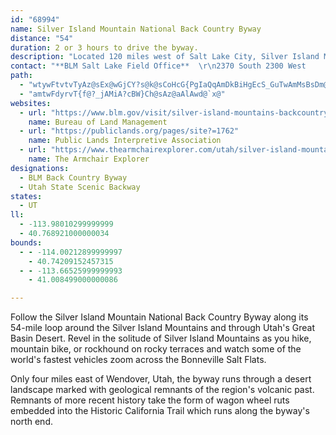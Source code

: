 ```yaml
---
id: "68994"
name: Silver Island Mountain National Back Country Byway
distance: "54"
duration: 2 or 3 hours to drive the byway.
description: "Located 120 miles west of Salt Lake City, Silver Island Mountain National Back Country Byway follows a 54-mile loop in northwest Utah."
contact: "**BLM Salt Lake Field Office**  \r\n2370 South 2300 West                                        \r\nSalt Lake City, UT 84119                                             \r\n801-977-4300                                                   "
path:
  - "wtywFtvtvTyAz@sEx@wGjCY?s@k@sCoHcG{PgIaQqAmDkBiHgEcS_GuTwAmMsBsDm@aD[iFI}Cu@uCgBaE[_C]kA_As@_@_A{EcPa@aC}@}Bu@Fy@d@wBlBoBx@iADuIcAkBo@uFmCcF}EmEgG_@kAoAyFwCmOyC}KyA_DoBgD}FuFwCcCaEi@u@]y@_Bu@iDqEaI_CkFs@yCsA{CaAmCw@qAwDoDsIgOkKoYaCwHu@yCoBuKaBsGKsBsE_KsAoBiDuHs@wB_@yBmEgNkJg]{FgR{@oEuAyCcAsDcBaJgAyCeAsAwAq@}A\\gB_@qF{C}C_DiD}AkNwFcD}@gFA}Bk@sIaF}CWeIyEgHsAaJy@iC|@yADiAQoMRgIgE_AyA}@y@cBe@iCFqEm@oAPiAj@cGz@_MpAyDtBsDxA}@O_By@y@q@_B}AgFcEuHgIeDsCwAw@yC{@cGeC{BsAuF{DsAkAc@q@qDmIoE}GkF{MeCgCcFaPwCcKgB_LsBgIkDwPw@mFe@{JCmCReBrBuMb@aHg@{FoCmLcC_JB{AIgCYwBoAgGWmCoAoHUyAImCKkAsAsJiBmGc@{@_@yBsAgEEy@JqCAmAS{AE}AO{@@q@GmAYgAG_BQmAImCu@_D?}@x@mHi@wFwFoUgCgG_EgLaFkWoAsKwB_ZmBqFsHwLqEsKeAgD_A{@_ImDkDu@i@o@}A}CsCaEoAiAsAQ_Am@gHkC_MmCmEuHcBcCiBcCoAy@gJWwDyAiASiB}@cCcCc@_Au@kBiBmDcC{HwBsHyBgFyD{KmBgGo@sCyCgGoF}OkG{PwAkEmCiKUgDkE_LuCwGoI{M{AsBOe@]e@eCmA}Ae@yCyBg@g@aA_BsD{DYe@y@sB_@eBYmCgCmM[y@yAyGsAiEaBsDy@gFiEiQc@kAu@mAqAaFaAeB_ByD_BeD}DiFy@KOMIkBDsDE{@y@wDOgCN_COuBn@mE?YOq@eAaBSyA_@q@C{Bi@yCI}@AgCTsCYsAB{BCeCUyAHaFO{Dy@aIg@wCq@gBSwAcAuDyAmCcG{Hc@e@oAy@_@kAy@qAwDoBoCyCy@qAaIuP_@}AYyCOq@iAsCSW_Au@OCy@d@SBgAm@qC}@wA{BeAw@cBkBsBuDsCmByCqCiBoBKWSmASgGU_AiAsCqAeC[iBe@kA}@qBeAyAqAgDk@{@_@KuDa@wCwBwIuSgAuAaDyF{@kAoAiDs@}Ai@oC[y@mBsDsBaDgCqCu@q@o@_A}@}AkBmEMkBeA_@gA}@oDoHoA{@wBsCu@eC}AmCeLaVsI_TsAkEgBmCeCgImB_Fo@mAs@m@KyAi@mDJiKEy@o@gE?wDEo@gAyDaAyEmB_Fm@sBu@yAcAmAsBaBmFeCe@GgH@mAMmAYaBkAiBm@kE@yA[u@DyAl@}ALyA\\gHnCqBFwDd@kASo@DcClCiAjB_@rBcCfGKd@MfFBxCH`CTzB?|AIz@i@pBiAzLOtCeAjDi@fEcA~CIzC_@lE?|@b@`BZfCHxACxAQjDT|HeAtSOtEwAzPWdFGxAHhBIjCBxBBjBMr@iAlCiAlD_AnFYpCyAlEsD|T}BrG_AdDcAzD_@`CcB`Ho@pGYtAu@zCg@nAoAbF_@dAyBdCc@dAYxBk@hCg@rE{@vBOhAIjCcAxE_A`Ki@lCq@nBgAvEiB|DcAdBcFlGkElE_D|BwB`GoAzBsCtHOPy@VUTWrAeA|AmArBeF`EiApAMf@EdAuHfBuB~@cDK_@Xi@~@i@lCyB~HCZRpACn@eBdDiAxG{B`KsEbVsAhEkAdFcBlGgCtKiFn[uCjMqBlLcB`Gy@pDcCdQk@fGs@~B@l@HVf@d@Th@DhAXxAbAl@XZ@|AKjBP`DWxAYfDA`Bg@`DyBdHcCrJcAbDyBlLObUs@rFNzCe@vB?rCN~@nAtBlAjE^lBdA`ExD`LlB`Jh@xAJ`Cl@lCRrANvDt@nFUxF@jAWfCDXhAnFbDtQHxJYzDItKZdJEpIl@~JD`BE|Bt@tLOtCh@vCxAfFRrAt@tIhC|SNrCQfCx@x@Nv@TxAAtA\\pApArCnB~CdAhAdCvAz@dA|@rDhFbLhF`O`KvPjFfO~@lGbAfEpIhXrBzLb@hBxAlFxBpG|DhJhAxArAxChAxAhGvMrCrEvExIlCnDtBxBvDxCpEjEhCtBzGpGvIbJ`JfIfJhJlF|AbDJrBfAfFxDhD`Fp@l@bHvDlEbDdFjCvDzCfCjCn@fAxClBhNnKfFjEbF`GbFxC~_@xZdC~AvFpEbOtKvHnG~AfAjGvFlGrDzMbJlDjCdFxEtBnArAj@|BxBtHxDzAxAlFhErBpA|ElB|FfD`PxEtKjB~LrD`J~AlVbGbVxE|TdFzOnEdb@lNpJnFxNfH`NlIfF~BbBf@dCrAfC~@fHfF|@V~AFvH[fCTxA^hAv@nFlFhK|LzBfAjEVbHfAv@DtBv@~JrAzA?vAShAB~@VhB`A~@HlB^~AMzDFx@j@bEnDrCjEjCbDtFfExChBnCxD`RrRjAbAvCd@pLhGl@lA`@h@pDtCvGzGtS`OtFxCrEdDlDrBr@`Bj@~@|@z@nAvB|GfHhFbHdDxDxElDpGfE~@jBvEdGbBzAzCrD`BdChFvEbA|AfE`EhCtDx@|@t@rAr@rBbB~CTtAnAvBjDhFxBrBrAbBnBbDhArClEvGnDtE`@~Ax@x@dAjBlShOhI|EjCrCnBbBnAnB`FpEhDxCbF`DbDdC`DnF~BvAx@z@~NnIbCvBh@?t@QbADvDrAtA~@|C~C|DnCfDvDhCf@lFlCbS`NzAlAvB`C|@ZnAL`[MbAFnCtCZAr@X~@`Bl@j@rBGdBS|Bu@bAi@bCyC`LkDlAk@xBc@fEChD_@vEsAhC[rAe@rC_D|@s@|IqDvGmElDgBbHaE`GaFpD}D~DaCvHuFZYpAsBv]sk@fCwCnBuChAaC"
  - "amtwFdyrvT{f@?_jAMiA?cBW}Ch@sAz@aAlAwd@`x@"
websites:
  - url: "https://www.blm.gov/visit/silver-island-mountains-backcountry-byway-bcb"
    name: Bureau of Land Management
  - url: "https://publiclands.org/pages/site?=1762"
    name: Public Lands Interpretive Association
  - url: "https://www.thearmchairexplorer.com/utah/silver-island-mountains-back-country-byway.php"
    name: The Armchair Explorer
designations:
  - BLM Back Country Byway
  - Utah State Scenic Backway
states:
  - UT
ll:
  - -113.98010299999999
  - 40.768921000000034
bounds:
  - - -114.00212899999997
    - 40.74209152457315
  - - -113.66525999999993
    - 41.008499000000086

---
```


Follow the Silver Island Mountain National Back Country Byway along its 54-mile loop around the Silver Island Mountains and through Utah's Great Basin Desert. Revel in the solitude of Silver Island Mountains as you hike, mountain bike, or rockhound on rocky terraces and watch some of the world's fastest vehicles zoom across the Bonneville Salt Flats.

Only four miles east of Wendover, Utah, the byway runs through a desert landscape marked with geological remnants of the region's volcanic past. Remnants of more recent history take the form of wagon wheel ruts embedded into the Historic California Trail which runs along the byway's north end.
